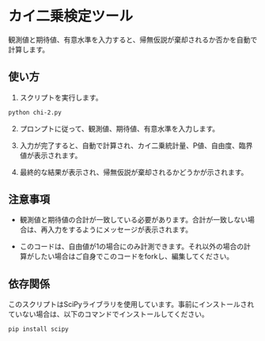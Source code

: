 # カイ二乗検定ツール

観測値と期待値、有意水準を入力すると、帰無仮説が棄却されるか否かを自動で計算します。

## 使い方

1. スクリプトを実行します。

```bash
python chi-2.py
```

2. プロンプトに従って、観測値、期待値、有意水準を入力します。

3. 入力が完了すると、自動で計算され、カイ二乗統計量、P値、自由度、臨界値が表示されます。

4. 最終的な結果が表示され、帰無仮説が棄却されるかどうかが示されます。

## 注意事項

- 観測値と期待値の合計が一致している必要があります。合計が一致しない場合は、再入力をするようにメッセージが表示されます。

- このコードは、自由値が1の場合にのみ計測できます。それ以外の場合の計算がしたい場合はご自身でこのコードをforkし、編集してください。

## 依存関係

このスクリプトはSciPyライブラリを使用しています。事前にインストールされていない場合は、以下のコマンドでインストールしてください。

```bash
pip install scipy
```
